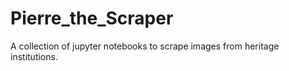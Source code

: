 # Pierre_the_Scraper
A collection of jupyter notebooks to scrape images from heritage institutions.

